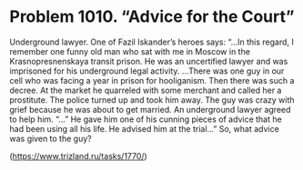 # Problem 1010. “Advice for the Court”

Underground lawyer. One of Fazil Iskander’s heroes says: “...In this regard, I remember one funny old man who sat with me in Moscow in the Krasnopresnenskaya transit prison. He was an uncertified lawyer and was imprisoned for his underground legal activity. ...There was one guy in our cell who was facing a year in prison for hooliganism. Then there was such a decree. At the market he quarreled with some merchant and called her a prostitute. The police turned up and took him away. The guy was crazy with grief because he was about to get married. An underground lawyer agreed to help him. “...” He gave him one of his cunning pieces of advice that he had been using all his life. He advised him at the trial...” So, what advice was given to the guy?

(https://www.trizland.ru/tasks/1770/)